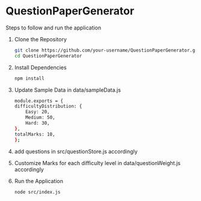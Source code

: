 # QuestionPaperGenerator
Steps to follow and run the application
1. Clone the Repository
    ```bash
    git clone https://github.com/your-username/QuestionPaperGenerator.git
    cd QuestionPaperGenerator
    ```

2. Install Dependencies
    ```bash
    npm install
    ```

3. Update Sample Data in data/sampleData.js
    ```bash
    module.exports = {
    difficultyDistribution: {
        Easy: 20,
        Medium: 50,
        Hard: 30,
    },
    totalMarks: 10,
    };
    ```

4. add questions in src/questionStore.js accordingly

5. Customize Marks for each difficulty level in data/questionWeight.js accordingly

6. Run the Application
    ```bash
    node src/index.js
    ```




